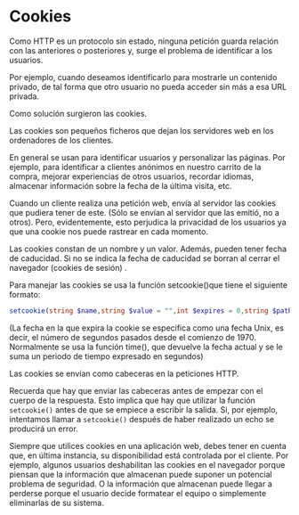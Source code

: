 # Cookies
Como HTTP es un protocolo sin estado, ninguna petición guarda relación con las anteriores o posteriores y,  surge el problema de identificar a los usuarios. 

Por ejemplo,  cuando deseamos identificarlo para mostrarle un contenido privado, de tal forma que otro usuario no pueda acceder sin más a esa URL privada. 

Como solución surgieron las cookies. 

Las cookies son pequeños ficheros que dejan los servidores web en los ordenadores de los clientes.  

En general se usan para identificar usuarios y personalizar las páginas. Por ejemplo, para identificar a clientes anónimos en nuestro carrito de la compra, mejorar experiencias de otros usuarios, recordar idiomas, almacenar información sobre la fecha de la última visita, etc. 

Cuando un cliente realiza una petición web, envía al servidor las cookies que pudiera tener de este. (Sólo se envían al servidor que las emitió, no a otros). Pero, evidentemente, esto perjudica la privacidad de los usuarios ya que una cookie nos puede rastrear en cada momento. 

Las cookies constan de un nombre y un valor. Además, pueden tener fecha de caducidad. Si no se indica la fecha de caducidad se borran al cerrar el navegador (cookies de sesión) .

Para manejar las cookies se usa la función setcookie()que tiene el siguiente formato:

```php
setcookie(string $name,string $value = "",int $expires = 0,string $path = "",string $domain = "",bool $secure = false,bool $httponly = false): bool
```

(La fecha en la que expira la cookie se especifica como una fecha Unix, es
decir, el número de segundos pasados desde el comienzo de 1970. Normalmente se
usa la función time(), que devuelve la fecha actual y se le suma un periodo de tiempo expresado en segundos)

Las cookies se envían como cabeceras en la peticiones HTTP.

Recuerda que hay que enviar las cabeceras antes de empezar con el cuerpo de la respuesta. Esto implica que hay que utilizar la función `setcookie()` antes de que se empiece a escribir la salida. Si, por ejemplo, intentamos llamar a `setcookie()` después de haber realizado un echo se producirá un error. 

Siempre que utilices cookies en una aplicación web, debes tener en cuenta que, en última instancia, su disponibilidad está controlada por el cliente. Por ejemplo, algunos usuarios deshabilitan las cookies en el navegador porque piensan que la información que almacenan puede suponer un potencial problema de seguridad. O la información que almacenan puede llegar a perderse porque el usuario decide formatear el equipo o simplemente eliminarlas de su sistema. 

